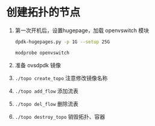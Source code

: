 
# 创建拓扑的节点

1. 第一次开机后，设置hugepage，加载 openvswitch 模块

    ```bash
    dpdk-hugepages.py -p 1G --setup 25G

    modprobe openvswitch
    ```

2. 准备 ovsdpdk 镜像

3. `./topo create_topo` 注意修改镜像名称

4. `./topo add_flow` 添加流表

5. `./topo del_flow` 删除流表

6. `./topo destroy_topo` 销毁拓扑、容器
